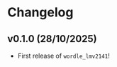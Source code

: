 # Changelog

<!--next-version-placeholder-->

## v0.1.0 (28/10/2025)

- First release of `wordle_lmv2141`!